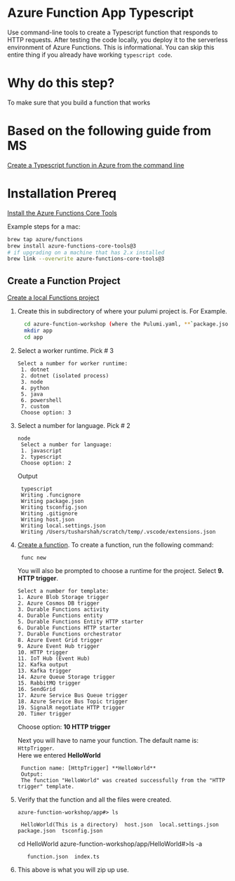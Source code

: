 # Azure Function App Typescript

Use command-line tools to create a Typescript function that responds to HTTP requests. 
After testing the code locally, you deploy it to the serverless environment of Azure Functions.
This is informational. You can skip this entire thing if you already have working `typescript code`.

# Why do this step?
To make sure that you build a function that works

# Based on the following guide from MS
[Create a Typescript function in Azure from the command line](https://docs.microsoft.com/en-us/azure/azure-functions/create-first-function-cli-typescript)

# Installation Prereq

[Install the Azure Functions Core Tools](https://docs.microsoft.com/en-us/azure/azure-functions/functions-run-local?tabs=macos%2Ccsharp%2Cbash#install-the-azure-functions-core-tools)

Example steps for a mac:  

```bash
brew tap azure/functions
brew install azure-functions-core-tools@3
# if upgrading on a machine that has 2.x installed
brew link --overwrite azure-functions-core-tools@3
```

## Create a Function Project
[Create a local Functions project](https://docs.microsoft.com/en-us/azure/azure-functions/functions-run-local?tabs=macos%2Ccsharp%2Cbash#create-a-local-functions-project)

1. Create this in subdirectory of where your pulumi project is.  For Example.
   ```bash
     cd azure-function-workshop (where the Pulumi.yaml, **`package.json`**, etc are located. )
     mkdir app
     cd app
   ```
1. Select a worker runtime. Pick # 3
   ```
   Select a number for worker runtime:
    1. dotnet
    2. dotnet (isolated process)
    3. node
    4. python
    5. java
    6. powershell
    7. custom
    Choose option: 3
   ```

1. Select a number for language. Pick # 2 
   ```
   node
    Select a number for language:
    1. javascript
    2. typescript
    Choose option: 2
   ```
   Output
   ```
    typescript
    Writing .funcignore
    Writing package.json
    Writing tsconfig.json
    Writing .gitignore
    Writing host.json
    Writing local.settings.json
    Writing /Users/tusharshah/scratch/temp/.vscode/extensions.json
   ```
1. [Create a function](https://docs.microsoft.com/en-us/azure/azure-functions/functions-run-local?tabs=macos%2Ccsharp%2Cbash#create-func).
   To create a function, run the following command:

    ```
     func new
    ```

    You will also be prompted to choose a runtime for the project. Select **9. HTTP trigger**.

    ```
    Select a number for template:
    1. Azure Blob Storage trigger
    2. Azure Cosmos DB trigger
    3. Durable Functions activity
    4. Durable Functions entity
    5. Durable Functions Entity HTTP starter
    6. Durable Functions HTTP starter
    7. Durable Functions orchestrator
    8. Azure Event Grid trigger
    9. Azure Event Hub trigger
    10. HTTP trigger
    11. IoT Hub (Event Hub)
    12. Kafka output
    13. Kafka trigger
    14. Azure Queue Storage trigger
    15. RabbitMQ trigger
    16. SendGrid
    17. Azure Service Bus Queue trigger
    18. Azure Service Bus Topic trigger
    19. SignalR negotiate HTTP trigger
    20. Timer trigger
    ```

   Choose option: **10 HTTP trigger**
        
   Next you will have to name your function.  The default name is: `HttpTrigger`.  
    Here we entered **HelloWorld**  

   ```
    Function name: [HttpTrigger] **HelloWorld**
    Output:
    The function "HelloWorld" was created successfully from the "HTTP trigger" template.
   ```

1. Verify that the function and all the files were created.

   `azure-function-workshop/app#> ls`

   ```
    HelloWorld(This is a directory)  host.json  local.settings.json  package.json  tsconfig.json
   ```

    cd HelloWorld
    azure-function-workshop/app/HelloWorld#>ls -a
   
   ```
      function.json  index.ts
   ```

1. This above is what you will zip up use. 